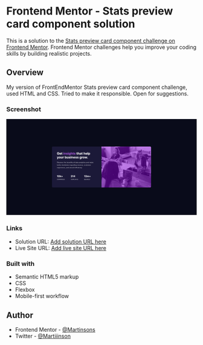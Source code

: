 # Frontend Mentor - Stats preview card component solution

This is a solution to the [Stats preview card component challenge on Frontend Mentor](https://www.frontendmentor.io/challenges/stats-preview-card-component-8JqbgoU62). Frontend Mentor challenges help you improve your coding skills by building realistic projects.

## Overview

My version of FrontEndMentor Stats preview card component challenge, used HTML and CSS. Tried to make it responsible. Open for suggestions.

### Screenshot

![](./screenshot.png)

### Links

- Solution URL: [Add solution URL here](https://github.com/Martinsons/FrontEndMentor-Stats.Preview.Card)
- Live Site URL: [Add live site URL here](https://your-live-site-url.com)

### Built with

- Semantic HTML5 markup
- CSS
- Flexbox
- Mobile-first workflow

## Author

- Frontend Mentor - [@Martinsons](https://www.frontendmentor.io/profile/Martinsons)
- Twitter - [@Martiiinson](https://twitter.com/Martiiinson)
